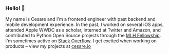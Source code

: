 ### Hello! 👋

My name is Cesare and I'm a frontend engineer with past backend and mobile development experience. In the past, I worked on several iOS apps, attended Apple WWDC as a scholar, interned at Twitter and Amazon, and contributed to Python Open Source projects through the [MLH Fellowship](https://fellowship.mlh.io/). I'm sometimes active on [Stack Overflow](https://stackoverflow.com/users/1135714/cesare). I get excited when working on products – view my projects at [cesare.io](https://cesare.io)

<!--
**csr/csr** is a ✨ _special_ ✨ repository because its `README.md` (this file) appears on your GitHub profile.

Here are some ideas to get you started:

- 🔭 I’m currently working on ...
- 🌱 I’m currently learning ...
- 👯 I’m looking to collaborate on ...
- 🤔 I’m looking for help with ...
- 💬 Ask me about ...
- 📫 How to reach me: ...
- 😄 Pronouns: he/him
- ⚡ Fun fact: ...
-->
